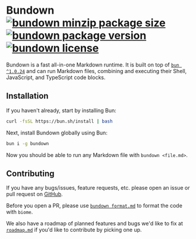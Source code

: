# **Bundown** [![bundown minzip package size](https://img.shields.io/bundlephobia/minzip/bundown?label=zipped)](https://www.npmjs.com/package/bundown) [![bundown package version](https://img.shields.io/npm/v/bundown.svg?colorB=green)](https://www.npmjs.com/package/bundown) [![bundown license](https://img.shields.io/npm/l/bundown.svg?colorB=lightgrey)](https://github.com/rysana-ai/bundown/blob/main/license)

Bundown is a fast all-in-one Markdown runtime. It is built on top of [`bun ^1.0.24`](https://bun.sh) and can run Markdown files, combining and executing their Shell, JavaScript, and TypeScript code blocks.

## Installation

If you haven't already, start by installing Bun:

```sh
curl -fsSL https://bun.sh/install | bash
```

Next, install Bundown globally using Bun:

```sh
bun i -g bundown
```

Now you should be able to run any Markdown file with `bundown <file.md>`.

## Contributing

If you have any bugs/issues, feature requests, etc. please open an issue or pull request on [GitHub](https://github.com/rysana-ai/bundown).

Before you open a PR, please use [`bundown format.md`](format.md) to format the code with `biome`.

We also have a roadmap of planned features and bugs we'd like to fix at [`roadmap.md`](roadmap.md) if you'd like to contribute by picking one up.
